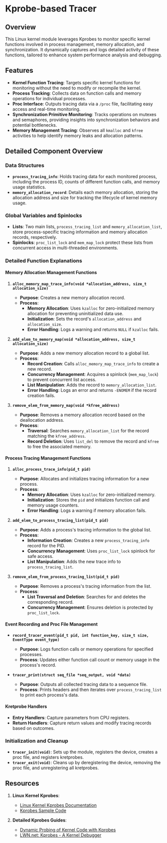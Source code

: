 # Kprobe-based Tracer

## Overview

This Linux kernel module leverages Kprobes to monitor specific kernel functions involved in process management, memory allocation, and synchronization. It dynamically captures and logs detailed activity of these functions, tailored to enhance system performance analysis and debugging.

## Features

- **Kernel Function Tracing**: Targets specific kernel functions for monitoring without the need to modify or recompile the kernel.
- **Process Tracking**: Collects data on function calls and memory operations for individual processes.
- **Proc Interface**: Outputs tracing data via a `/proc` file, facilitating easy access and real-time monitoring.
- **Synchronization Primitive Monitoring**: Tracks operations on mutexes and semaphores, providing insights into synchronization behaviors and potential bottlenecks.
- **Memory Management Tracing**: Observes all `kmalloc` and `kfree` activities to help identify memory leaks and allocation patterns.

## Detailed Component Overview

### Data Structures

- **`process_tracing_info`**: Holds tracing data for each monitored process, including the process ID, counts of different function calls, and memory usage statistics.
- **`memory_allocation_record`**: Details each memory allocation, storing the allocation address and size for tracking the lifecycle of kernel memory usage.

### Global Variables and Spinlocks

- **Lists**: Two main lists, `process_tracing_list` and `memory_allocation_list`, store process-specific tracing information and memory allocation records, respectively.
- **Spinlocks**: `proc_list_lock` and `mem_map_lock` protect these lists from concurrent access in multi-threaded environments.

### Detailed Function Explanations

#### Memory Allocation Management Functions

1. **`alloc_memory_map_trace_info(void *allocation_address, size_t allocation_size)`**
   - **Purpose**: Creates a new memory allocation record.
   - **Process**:
     - **Memory Allocation**: Uses `kzalloc` for zero-initialized memory allocation for preventing uninitialized data use.
     - **Initialization**: Sets the record's `allocation_address` and `allocation_size`.
     - **Error Handling**: Logs a warning and returns `NULL` if `kzalloc` fails.

2. **`add_elem_to_memory_map(void *allocation_address, size_t allocation_size)`**
   - **Purpose**: Adds a new memory allocation record to a global list.
   - **Process**:
     - **Record Creation**: Calls `alloc_memory_map_trace_info` to create a new record.
     - **Concurrency Management**: Acquires a spinlock (`mem_map_lock`) to prevent concurrent list access.
     - **List Manipulation**: Adds the record to `memory_allocation_list`.
     - **Error Handling**: Logs an error and returns `-ENOMEM` if the record creation fails.

3. **`remove_elem_from_memory_map(void *kfree_address)`**
   - **Purpose**: Removes a memory allocation record based on the deallocation address.
   - **Process**:
     - **Traversal**: Searches `memory_allocation_list` for the record matching the `kfree_address`.
     - **Record Deletion**: Uses `list_del` to remove the record and `kfree` to free the associated memory.

#### Process Tracing Management Functions

1. **`alloc_process_trace_info(pid_t pid)`**
   - **Purpose**: Allocates and initializes tracing information for a new process.
   - **Process**:
     - **Memory Allocation**: Uses `kzalloc` for zero-initialized memory.
     - **Initialization**: Stores the `pid` and initializes function call and memory usage counters.
     - **Error Handling**: Logs a warning if memory allocation fails.

2. **`add_elem_to_process_tracing_list(pid_t pid)`**
   - **Purpose**: Adds a process's tracing information to the global list.
   - **Process**:
     - **Information Creation**: Creates a new `process_tracing_info` record for the PID.
     - **Concurrency Management**: Uses `proc_list_lock` spinlock for safe access.
     - **List Manipulation**: Adds the new trace info to `process_tracing_list`.

3. **`remove_elem_from_process_tracing_list(pid_t pid)`**
   - **Purpose**: Removes a process's tracing information from the list.
   - **Process**:
     - **List Traversal and Deletion**: Searches for and deletes the corresponding record.
     - **Concurrency Management**: Ensures deletion is protected by `proc_list_lock`.

#### Event Recording and Proc File Management

- **`record_tracer_event(pid_t pid, int function_key, size_t size, EventType event_type)`**
  - **Purpose**: Logs function calls or memory operations for specified processes.
  - **Process**: Updates either function call count or memory usage in the process's record.

- **`tracer_print(struct seq_file *seq_output, void *data)`**
  - **Purpose**: Outputs all collected tracing data to a sequence file.
  - **Process**: Prints headers and then iterates over `process_tracing_list` to print each process's data.

#### Kretprobe Handlers

- **Entry Handlers**: Capture parameters from CPU registers.
- **Return Handlers**: Capture return values and modify tracing records based on outcomes.

### Initialization and Cleanup

- **`tracer_init(void)`**: Sets up the module, registers the device, creates a proc file, and registers kretprobes.
- **`tracer_exit(void)`**: Cleans up by deregistering the device, removing the proc file, and unregistering all kretprobes.

## Resources

1. **Linux Kernel Kprobes**:
   - [Linux Kernel Kprobes Documentation](https://www.kernel.org/doc/Documentation/kprobes.txt)
   - [Kprobes Sample Code](https://elixir.bootlin.com/linux/latest/source/samples/kprobes)

2. **Detailed Kprobes Guides**:
   - [Dynamic Probing of Kernel Code with Kprobes](https://www.kernel.org/doc/html/latest/trace/kprobes.html)
   - [LWN.net: Kprobes - A Kernel Debugger](https://lwn.net/Articles/132196/)
